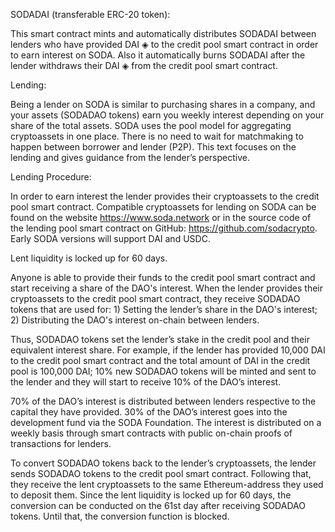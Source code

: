 SODADAI (transferable ERC-20 token):

This smart contract mints and automatically distributes SODADAI between lenders who have provided DAI ◈ to the credit pool smart contract in order to earn interest on SODA. Also it automatically burns SODADAI after the lender withdraws their DAI ◈ from the credit pool smart contract.

Lending:

Being a lender on SODA is similar to purchasing shares in a company, and your assets (SODADAO  tokens)  earn  you  weekly  interest depending  on  your  share  of  the  total  assets. SODA uses the pool model for aggregating cryptoassets in one place. There is no need to wait for matchmaking to happen between borrower and lender (P2P). This text focuses on the lending and gives guidance from the lender’s perspective.

Lending Procedure:

In order to earn interest the lender provides their cryptoassets to the credit pool smart contract. Compatible cryptoassets for lending on SODA can be found on the website https://www.soda.network or  in  the  source  code  of  the  lending  pool  smart  contract  on  GitHub:  https://github.com/sodacrypto. Еarly  SODA  versions will support DAI and USDC. 

Lent liquidity is locked up for 60 days.

Anyone  is  able  to  provide  their  funds  to  the  credit  pool  smart  contract  and  start  receiving a share of the DAO's interest. When the lender provides their cryptoassets to the credit pool smart contract, they receive SODADAO tokens that are used for: 1) Setting the lender’s share in the DAO's interest; 2) Distributing the DAO's interest on-chain between lenders.

Thus, SODADAO tokens set the lender’s stake in the credit pool and their equivalent interest share. For example, if the lender has provided 10,000 DAI to the credit pool smart  contract  and  the  total  amount  of  DAI  in  the  credit  pool is  100,000 DAI;  10%  new  SODADAO  tokens  will  be  minted  and  sent  to  the  lender  and  they  will start to receive 10% of the DAO’s interest.

70%  of the DAO’s  interest  is  distributed  between  lenders  respective  to  the capital they have provided. 30% of the DAO’s interest goes into the development fund via the SODA  Foundation. The  interest  is  distributed on  a  weekly basis through smart contracts with public on-chain proofs of transactions for lenders.

To  convert  SODADAO  tokens  back  to  the lender’s  cryptoassets,  the  lender  sends  SODADAO tokens to the credit pool smart contract. Following that, they receive the lent cryptoassets to the same Ethereum-address they used to deposit them. Since the lent liquidity is locked up for 60 days, the conversion can be conducted on the 61st day after receiving SODADAO tokens. Until that, the conversion function is blocked.
